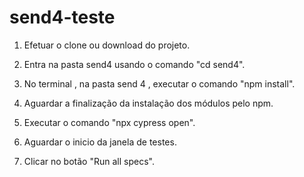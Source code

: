# send4-teste
1. Efetuar o clone ou download do projeto.

2. Entra na pasta send4 usando o comando "cd send4".

3. No terminal , na pasta send 4 , executar o comando "npm install".

4. Aguardar a finalização da instalação dos módulos pelo npm.

5. Executar o comando "npx cypress open".

6. Aguardar o inicio da janela de testes.

7. Clicar no botão "Run all specs".
